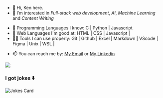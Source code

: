 - 👋 Hi, Ken here.
- 👀 I’m interested in *Full-stack web development*, *AI*, *Machine Learning* and *Content Writing*
<!-- - 🌱 I’m currently learning __Javascript__ | __Japanese__ | __Sass__ | __Flask__ | -->
- 👾 Programming Languages I know: C | Python | Javascript
- 🤖 Web Languages I'm good at: HTML | CSS | Javascript | 
- 👨‍💻 Tools I can use properly: Git | Github | Excel | Markdown | VScode | Figma | Unix | WSL |  
<!-- 👯 I’m looking to collaborate on Django, React Native, React, Next, Redux, Node, Express, Firebase -->
- 📫 You can reach me by:
[My Email](banyarnaingcodes@gmail.com) or [My Linkedin](https://www.linkedin.com/in/banyar-naing-429bb2215/)


<img src="https://www.codewars.com/users/Ken_codes/badges/large">

<!-- ![JavaScript](https://img.shields.io/badge/javascript-%23323330.svg?style=for-the-badge&logo=javascript&logoColor=%23F7DF1E)
![Python](https://img.shields.io/badge/python-3670A0?style=for-the-badge&logo=python&logoColor=ffdd54)
![C](https://img.shields.io/badge/c-%2300599C.svg?style=for-the-badge&logo=c&logoColor=white)
![CSS3](https://img.shields.io/badge/css3-%231572B6.svg?style=for-the-badge&logo=css3&logoColor=white)
![HTML5](https://img.shields.io/badge/html5-%23E34F26.svg?style=for-the-badge&logo=html5&logoColor=white)
![Bootstrap](https://img.shields.io/badge/bootstrap-%23563D7C.svg?style=for-the-badge&logo=bootstrap&logoColor=white)
![Flask](https://img.shields.io/badge/flask-%23000.svg?style=for-the-badge&logo=flask&logoColor=white)
![SASS](https://img.shields.io/badge/SASS-hotpink.svg?style=for-the-badge&logo=SASS&logoColor=white)
![Figma](https://img.shields.io/badge/figma-%23F24E1E.svg?style=for-the-badge&logo=figma&logoColor=white)
![Git](https://img.shields.io/badge/git-%23F05033.svg?style=for-the-badge&logo=git&logoColor=white)
 -->
<!-- <h3 align="left">Connect with me:</h3> -->


<!-- <p align="left">
<a href="https://twitter.com/dummyken" target="blank"><img align="center" src="https://raw.githubusercontent.com/rahuldkjain/github-profile-readme-generator/master/src/images/icons/Social/twitter.svg" alt="dummyken" height="30" width="40" /></a>
<a href="https://instagram.com/its_kenry" target="blank"><img align="center" src="https://raw.githubusercontent.com/rahuldkjain/github-profile-readme-generator/master/src/images/icons/Social/instagram.svg" alt="its_kenry" height="30" width="40" /></a>  
<a href="https://fb.com/dummy-ken" target="blank"><img align="center" src="https://raw.githubusercontent.com/rahuldkjain/github-profile-readme-generator/master/src/images/icons/Social/facebook.svg" alt="dummy-ken" height="30" width="40" /></a>
<a href="https://pinterest.com/dummy-ken" target="blank"><img align="center" src="https://cdn.worldvectorlogo.com/logos/pinterest-1.svg" alt="dummy-ken" height="30" width="40" /></a>
<a href="https://linkedin.com/in/banyarnaing" target="blank"><img align="center" src="https://raw.githubusercontent.com/rahuldkjain/github-profile-readme-generator/master/src/images/icons/Social/linked-in-alt.svg" alt="banyarnaing" height="30" width="40" /></a>
<a href="https://stackoverflow.com/users/17057781" target="blank"><img align="center" src="https://raw.githubusercontent.com/rahuldkjain/github-profile-readme-generator/master/src/images/icons/Social/stack-overflow.svg" alt="17057781" height="30" width="40" /></a>
<a href="https://www.hackerrank.com/dummy_ken" target="blank"><img align="center" src="https://raw.githubusercontent.com/rahuldkjain/github-profile-readme-generator/master/src/images/icons/Social/hackerrank.svg" alt="dummy_ken" height="30" width="40" /></a>
<a href="https://www.leetcode.com/dummy_ken" target="blank"><img align="center" src="https://raw.githubusercontent.com/rahuldkjain/github-profile-readme-generator/master/src/images/icons/Social/leet-code.svg" alt="dummy_ken" height="30" width="40" /></a>
</p>
 -->

<!-- <p><img align="left" src="https://github-readme-stats.vercel.app/api/top-langs?username=dummyken&show_icons=true&locale=en&layout=compact" alt="dummyken" /></p>
 -->
<!-- <p>&nbsp;<img align="center" src="https://github-readme-stats.vercel.app/api?username=dummyken&show_icons=true&locale=en" alt="dummyken" /></p>
 -->
<!-- <p><img align="center" src="https://github-readme-streak-stats.herokuapp.com/?user=dummyken&" alt="dummyken" /></p> -->

<!-- ![Ken's GitHub stats](https://github-readme-stats.vercel.app/api?username=DummyKen&show_icons=true&theme=vue) -->

<!-- [![Top Langs](https://github-readme-stats.vercel.app/api/top-langs/?username=DummyKen&layout=compact)](https://github.com/anuraghazra/github-readme-stats) -->
<!-- ![](https://github.com/DummyKen/stats/blob/master/generated/overview.svg)
 -->
### I got jokes ⬇️ 
![Jokes Card](https://readme-jokes.vercel.app/api?theme=gotham)


